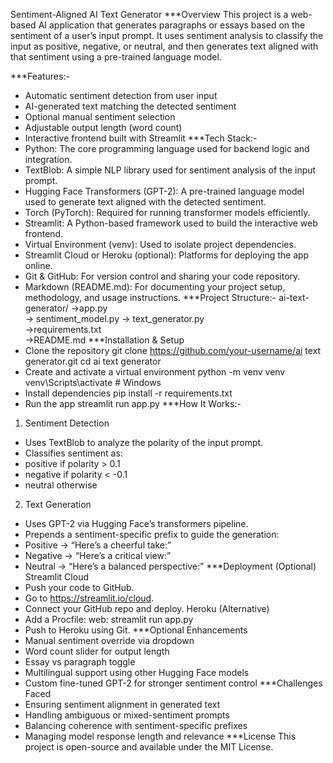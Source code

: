 Sentiment-Aligned AI Text Generator
***Overview
This project is a web-based AI application that generates paragraphs or essays based on the sentiment of a user’s input prompt. It uses sentiment analysis to classify the input as positive, negative, or neutral, and then generates text aligned with that sentiment using a pre-trained language model.

***Features:-
- Automatic sentiment detection from user input
- AI-generated text matching the detected sentiment
- Optional manual sentiment selection
- Adjustable output length (word count)
- Interactive frontend built with Streamlit
***Tech Stack:-
- Python: The core programming language used for backend logic and integration.
- TextBlob: A simple NLP library used for sentiment analysis of the input prompt.
- Hugging Face Transformers (GPT-2): A pre-trained language model used to generate text aligned with the detected sentiment.
- Torch (PyTorch): Required for running transformer models efficiently.
- Streamlit: A Python-based framework used to build the interactive web frontend.
- Virtual Environment (venv): Used to isolate project dependencies.
- Streamlit Cloud or Heroku (optional): Platforms for deploying the app online.
- Git & GitHub: For version control and sharing your code repository.
- Markdown (README.md): For documenting your project setup, methodology, and usage instructions.
***Project Structure:-
ai-text-generator/
->app.py                
-> sentiment_model.py 
-> text_generator.py       
->requirements.txt   
->README.md 
***Installation & Setup
- Clone the repository
	git clone https://github.com/your-username/ai text generator.git
	cd ai text generator
- Create and activate a virtual environment
	python -m venv venv
	venv\Scripts\activate  # Windows
- Install dependencies
	pip install -r requirements.txt
- Run the app
	streamlit run app.py
***How It Works:-
1. Sentiment Detection
- Uses TextBlob to analyze the polarity of the input prompt.
- Classifies sentiment as:
- positive if polarity > 0.1
- negative if polarity < -0.1
- neutral otherwise
2. Text Generation
- Uses GPT-2 via Hugging Face’s transformers pipeline.
- Prepends a sentiment-specific prefix to guide the generation:
- Positive → “Here’s a cheerful take:”
- Negative → “Here’s a critical view:”
- Neutral → “Here’s a balanced perspective:”
***Deployment (Optional)
Streamlit Cloud
- Push your code to GitHub.
- Go to https://streamlit.io/cloud.
- Connect your GitHub repo and deploy.
Heroku (Alternative)
- Add a Procfile:
web: streamlit run app.py
- Push to Heroku using Git.
***Optional Enhancements
- Manual sentiment override via dropdown
- Word count slider for output length
- Essay vs paragraph toggle
- Multilingual support using other Hugging Face models
- Custom fine-tuned GPT-2 for stronger sentiment control
***Challenges Faced
- Ensuring sentiment alignment in generated text
- Handling ambiguous or mixed-sentiment prompts
- Balancing coherence with sentiment-specific prefixes
- Managing model response length and relevance
***License
This project is open-source and available under the MIT License.


